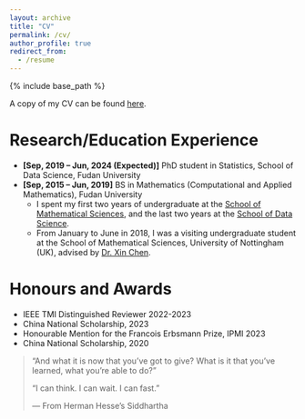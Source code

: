 ```yaml
---
layout: archive
title: "CV"
permalink: /cv/
author_profile: true
redirect_from:
  - /resume
---
```


{% include base_path %}

A copy of my CV can be found [here](https://github.com/xzluo97/xzluo97.github.io/blob/master/_cv/CV.pdf).

Research/Education Experience
======
* **[Sep, 2019 – Jun, 2024 (Expected)]** PhD student in Statistics, School of Data Science, Fudan University
* **[Sep, 2015 – Jun, 2019]** BS in Mathematics (Computational and Applied Mathematics), Fudan University
  * I spent my first two years of undergraduate at the [School of Mathematical Sciences](https://math.fudan.edu.cn/mathen/main.htm), and the last two years at the [School of Data Science](https://sds.fudan.edu.cn).
  * From January to June in 2018, I was a visiting undergraduate student at the School of Mathematical Sciences, University of Nottingham (UK), advised by [Dr. Xin Chen](http://www.cs.nott.ac.uk/~pszxc/).



# Honours and Awards

- IEEE TMI Distinguished Reviewer 2022-2023
- China National Scholarship, 2023
- Honourable Mention for the Francois Erbsmann Prize, IPMI 2023
- China National Scholarship, 2020





> “And what it is now that you’ve got to give? What is it that you’ve learned, what you’re able to do?”
>
> “I can think. I can wait. I can fast.”
>
> — From Herman Hesse’s Siddhartha

